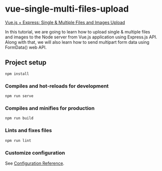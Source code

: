 # vue-single-multi-files-upload
[Vue.js + Express: Single & Multiple Files and Images Upload](https://www.positronx.io/vue-js-express-single-multiple-files-and-images-upload/)

In this tutorial, we are going to learn how to upload single & multiple files and images to the Node server from Vue.js application using Express.js API. Along with that, we will also learn how to send multipart form data using FormData() web API.


## Project setup
```
npm install
```

### Compiles and hot-reloads for development
```
npm run serve
```

### Compiles and minifies for production
```
npm run build
```

### Lints and fixes files
```
npm run lint
```

### Customize configuration
See [Configuration Reference](https://cli.vuejs.org/config/).
